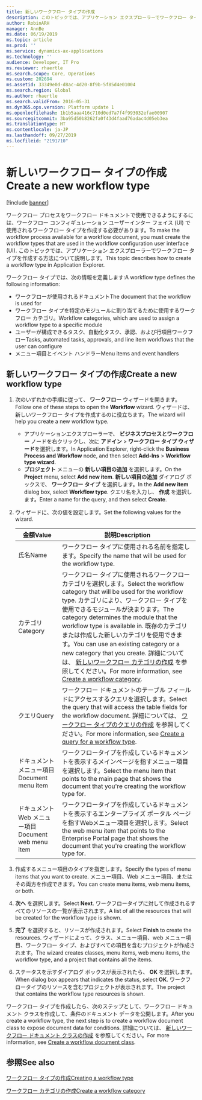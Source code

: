 ```yaml
---
title: 新しいワークフロー タイプの作成
description: このトピックでは、アプリケーション エクスプローラーでワークフロー タイプを作成する方法について説明します。
author: RobinARH
manager: AnnBe
ms.date: 06/19/2019
ms.topic: article
ms.prod: ''
ms.service: dynamics-ax-applications
ms.technology: ''
audience: Developer, IT Pro
ms.reviewer: rhaertle
ms.search.scope: Core, Operations
ms.custom: 202694
ms.assetid: 33349e0d-d8ac-4d20-8f9b-5f85d4e01004
ms.search.region: Global
ms.author: rhaertle
ms.search.validFrom: 2016-05-31
ms.dyn365.ops.version: Platform update 1
ms.openlocfilehash: 1b1b5aaa416c710d0ed7a7f4f993032efae00907
ms.sourcegitcommit: 3ba95d50b8262fa0f43d4faad76adac4d05eb3ea
ms.translationtype: HT
ms.contentlocale: ja-JP
ms.lasthandoff: 09/27/2019
ms.locfileid: "2191710"
---
```

# <a name="create-a-new-workflow-type"></a><span data-ttu-id="d8fd0-103">新しいワークフロー タイプの作成</span><span class="sxs-lookup"><span data-stu-id="d8fd0-103">Create a new workflow type</span></span>

[!include [banner](../includes/banner.md)]

<span data-ttu-id="d8fd0-104">ワークフロー プロセスをワークフロー ドキュメントで使用できるようにするには、ワークフロー コンフィギュレーション ユーザーインター フェイス (UI) で使用されるワークフロー タイプを作成する必要があります。</span><span class="sxs-lookup"><span data-stu-id="d8fd0-104">To make the workflow process available for a workflow document, you must create the workflow types that are used in the workflow configuration user interface (UI).</span></span> <span data-ttu-id="d8fd0-105">このトピックでは、アプリケーション エクスプローラーでワークフロー タイプを作成する方法について説明します。</span><span class="sxs-lookup"><span data-stu-id="d8fd0-105">This topic describes how to create a workflow type in Application Explorer.</span></span>

<span data-ttu-id="d8fd0-106">ワークフロー タイプでは、次の情報を定義します:</span><span class="sxs-lookup"><span data-stu-id="d8fd0-106">A workflow type defines the following information:</span></span>

- <span data-ttu-id="d8fd0-107">ワークフローが使用されるドキュメント</span><span class="sxs-lookup"><span data-stu-id="d8fd0-107">The document that the workflow is used for</span></span>
- <span data-ttu-id="d8fd0-108">ワークフロー タイプを特定のモジュールに割り当てるために使用するワークフロー カテゴリ。</span><span class="sxs-lookup"><span data-stu-id="d8fd0-108">Workflow categories, which are used to assign a workflow type to a specific module</span></span>
- <span data-ttu-id="d8fd0-109">ユーザーが構成できるタスク、自動化タスク、承認、および行項目ワークフロー</span><span class="sxs-lookup"><span data-stu-id="d8fd0-109">Tasks, automated tasks, approvals, and line item workflows that the user can configure</span></span>
- <span data-ttu-id="d8fd0-110">メニュー項目とイベント ハンドラー</span><span class="sxs-lookup"><span data-stu-id="d8fd0-110">Menu items and event handlers</span></span>

## <a name="create-a-new-workflow-type"></a><span data-ttu-id="d8fd0-111">新しいワークフロー タイプの作成</span><span class="sxs-lookup"><span data-stu-id="d8fd0-111">Create a new workflow type</span></span>

1. <span data-ttu-id="d8fd0-112">次のいずれかの手順に従って、 **ワークフロー** ウィザードを開きます。</span><span class="sxs-lookup"><span data-stu-id="d8fd0-112">Follow one of these steps to open the **Workflow** wizard.</span></span> <span data-ttu-id="d8fd0-113">ウィザードは、新しいワークフロー タイプを作成するのに役立ちます。</span><span class="sxs-lookup"><span data-stu-id="d8fd0-113">The wizard will help you create a new workflow type.</span></span>

    + <span data-ttu-id="d8fd0-114">アプリケーションエクスプローラーで、 **ビジネスプロセスとワークフロー** ノードを右クリックし、次に **アドイン** \> **ワークフロー タイプ ウィザード**を選択します。</span><span class="sxs-lookup"><span data-stu-id="d8fd0-114">In Application Explorer, right-click the **Business Process and Workflow** node, and then select **Add-Ins** \> **Workflow type wizard**.</span></span>
    + <span data-ttu-id="d8fd0-115">**プロジェクト** メニューの **新しい項目の追加** を選択します。</span><span class="sxs-lookup"><span data-stu-id="d8fd0-115">On the **Project** menu, select **Add new item**.</span></span> <span data-ttu-id="d8fd0-116">**新しい項目の追加** ダイアログ ボックスで、 **ワークフロー タイプ** を選択します。</span><span class="sxs-lookup"><span data-stu-id="d8fd0-116">In the **Add new item** dialog box, select **Workflow type**.</span></span> <span data-ttu-id="d8fd0-117">クエリ名を入力し、 **作成** を選択します。</span><span class="sxs-lookup"><span data-stu-id="d8fd0-117">Enter a name for the query, and then select **Create**.</span></span>

2. <span data-ttu-id="d8fd0-118">ウィザードに、次の値を設定します。</span><span class="sxs-lookup"><span data-stu-id="d8fd0-118">Set the following values for the wizard.</span></span>

    | <span data-ttu-id="d8fd0-119">金額</span><span class="sxs-lookup"><span data-stu-id="d8fd0-119">Value</span></span> | <span data-ttu-id="d8fd0-120">説明</span><span class="sxs-lookup"><span data-stu-id="d8fd0-120">Description</span></span> |
    |---|---|
    | <span data-ttu-id="d8fd0-121">氏名</span><span class="sxs-lookup"><span data-stu-id="d8fd0-121">Name</span></span> | <span data-ttu-id="d8fd0-122">ワークフロー タイプに使用される名前を指定します。</span><span class="sxs-lookup"><span data-stu-id="d8fd0-122">Specify the name that will be used for the workflow type.</span></span> |
    | <span data-ttu-id="d8fd0-123">カテゴリ</span><span class="sxs-lookup"><span data-stu-id="d8fd0-123">Category</span></span> | <span data-ttu-id="d8fd0-124">ワークフロー タイプに使用されるワークフロー カテゴリを選択します。</span><span class="sxs-lookup"><span data-stu-id="d8fd0-124">Select the workflow category that will be used for the workflow type.</span></span> <span data-ttu-id="d8fd0-125">カテゴリにより、ワークフロー タイプを使用できるモジュールが決まります。</span><span class="sxs-lookup"><span data-stu-id="d8fd0-125">The category determines the module that the workflow type is available in.</span></span> <span data-ttu-id="d8fd0-126">既存のカテゴリまたは作成した新しいカテゴリを使用できます。</span><span class="sxs-lookup"><span data-stu-id="d8fd0-126">You can use an existing category or a new category that you create.</span></span> <span data-ttu-id="d8fd0-127">詳細については、 [新しいワークフロー カテゴリの作成](workflow-type-category.md) を参照してください。</span><span class="sxs-lookup"><span data-stu-id="d8fd0-127">For more information, see [Create a workflow category](workflow-type-category.md).</span></span> |
    | <span data-ttu-id="d8fd0-128">クエリ</span><span class="sxs-lookup"><span data-stu-id="d8fd0-128">Query</span></span> | <span data-ttu-id="d8fd0-129">ワークフロー ドキュメントのテーブル フィールドにアクセスするクエリを選択します。</span><span class="sxs-lookup"><span data-stu-id="d8fd0-129">Select the query that will access the table fields for the workflow document.</span></span> <span data-ttu-id="d8fd0-130">詳細については、 [ワークフロー タイプのクエリの作成](workflow-type-query.md) を参照してください。</span><span class="sxs-lookup"><span data-stu-id="d8fd0-130">For more information, see [Create a query for a workflow type](workflow-type-query.md).</span></span> |
    | <span data-ttu-id="d8fd0-131">ドキュメント メニュー項目</span><span class="sxs-lookup"><span data-stu-id="d8fd0-131">Document menu item</span></span> | <span data-ttu-id="d8fd0-132">ワークフロータイプを作成しているドキュメントを表示するメインページを指すメニュー項目を選択します。</span><span class="sxs-lookup"><span data-stu-id="d8fd0-132">Select the menu item that points to the main page that shows the document that you're creating the workflow type for.</span></span> |
    | <span data-ttu-id="d8fd0-133">ドキュメント Web メニュー項目</span><span class="sxs-lookup"><span data-stu-id="d8fd0-133">Document web menu item</span></span> | <span data-ttu-id="d8fd0-134">ワークフロータイプを作成しているドキュメントを表示するエンタープライズ ポータル ページを指すWebメニュー項目を選択します。</span><span class="sxs-lookup"><span data-stu-id="d8fd0-134">Select the web menu item that points to the Enterprise Portal page that shows the document that you're creating the workflow type for.</span></span> |

3. <span data-ttu-id="d8fd0-135">作成するメニュー項目のタイプを指定します。</span><span class="sxs-lookup"><span data-stu-id="d8fd0-135">Specify the types of menu items that you want to create.</span></span> <span data-ttu-id="d8fd0-136">メニュー項目、Web メニュー項目、またはその両方を作成できます。</span><span class="sxs-lookup"><span data-stu-id="d8fd0-136">You can create menu items, web menu items, or both.</span></span>
4. <span data-ttu-id="d8fd0-137">**次へ** を選択します。</span><span class="sxs-lookup"><span data-stu-id="d8fd0-137">Select **Next**.</span></span> <span data-ttu-id="d8fd0-138">ワークフロータイプに対して作成されるすべてのリソースの一覧が表示されます。</span><span class="sxs-lookup"><span data-stu-id="d8fd0-138">A list of all the resources that will be created for the workflow type is shown.</span></span>
5. <span data-ttu-id="d8fd0-139">**完了** を選択すると、リソースが作成されます。</span><span class="sxs-lookup"><span data-stu-id="d8fd0-139">Select **Finish** to create the resources.</span></span> <span data-ttu-id="d8fd0-140">ウィザードによって、クラス、メニュー項目、web メニュー項目、ワークフロー タイプ、およびすべての項目を含むプロジェクトが作成されます。</span><span class="sxs-lookup"><span data-stu-id="d8fd0-140">The wizard creates classes, menu items, web menu items, the workflow type, and a project that contains all the items.</span></span>
6. <span data-ttu-id="d8fd0-141">ステータスを示すダイアログ ボックスが表示されたら、 **OK** を選択します。</span><span class="sxs-lookup"><span data-stu-id="d8fd0-141">When dialog box appears that indicates the status, select **OK**.</span></span> <span data-ttu-id="d8fd0-142">ワークフロータイプのリソースを含むプロジェクトが表示されます。</span><span class="sxs-lookup"><span data-stu-id="d8fd0-142">The project that contains the workflow type resources is shown.</span></span>

<span data-ttu-id="d8fd0-143">ワークフロー タイプを作成したら、次のステップとして、ワークフロー ドキュメント クラスを作成して、条件のドキュメント データを公開します。</span><span class="sxs-lookup"><span data-stu-id="d8fd0-143">After you create a workflow type, the next step is to create a workflow document class to expose document data for conditions.</span></span> <span data-ttu-id="d8fd0-144">詳細については、 [新しいワークフロー ドキュメント クラスの作成](workflow-type-document-create.md) を参照してください。</span><span class="sxs-lookup"><span data-stu-id="d8fd0-144">For more information, see [Create a workflow document class](workflow-type-document-create.md).</span></span>

## <a name="see-also"></a><span data-ttu-id="d8fd0-145">参照</span><span class="sxs-lookup"><span data-stu-id="d8fd0-145">See also</span></span>

[<span data-ttu-id="d8fd0-146">ワークフロー タイプの作成</span><span class="sxs-lookup"><span data-stu-id="d8fd0-146">Creating a workflow type</span></span>](workflow-type-create.md)

[<span data-ttu-id="d8fd0-147">ワークフロー カテゴリの作成</span><span class="sxs-lookup"><span data-stu-id="d8fd0-147">Create a workflow category</span></span>](workflow-type-category.md)
